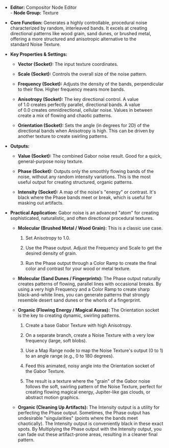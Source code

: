 - **Editor:** Compositor Node Editor  
- **Node Group:** Texture
    
- **Core Function:** Generates a highly controllable, procedural noise characterized by random, interleaved bands. It excels at creating directional patterns like wood grain, sand dunes, or brushed metal, offering a more structured and anisotropic alternative to the standard Noise Texture.
    
- **Key Properties & Settings:**
    
    - **Vector (Socket):** The input texture coordinates.
        
    - **Scale (Socket):** Controls the overall size of the noise pattern.
        
    - **Frequency (Socket):** Adjusts the density of the bands, perpendicular to their flow. Higher frequency means more bands.
        
    - **Anisotropy (Socket):** The key directional control. A value of 1.0 creates perfectly parallel, directional bands. A value of 0.0 creates omnidirectional, cellular noise. Values in between create a mix of flowing and chaotic patterns.
        
    - **Orientation (Socket):** Sets the angle (in degrees for 2D) of the directional bands when Anisotropy is high. This can be driven by another texture to create swirling patterns.
        
- **Outputs:**
    
    - **Value (Socket):** The combined Gabor noise result. Good for a quick, general-purpose noisy texture.
        
    - **Phase (Socket):** Outputs only the smoothly flowing bands of the noise, without any random intensity variations. This is the most useful output for creating structured, organic patterns.
        
    - **Intensity (Socket):** A map of the noise's "energy" or contrast. It's black where the Phase bands meet or break, which is useful for masking out artifacts.
        
- **Practical Application:** Gabor noise is an advanced "atom" for creating sophisticated, naturalistic, and often directional procedural textures.
    
    - **Molecular (Brushed Metal / Wood Grain):** This is a classic use case.
        
        1. Set Anisotropy to 1.0.
            
        2. Use the Phase output. Adjust the Frequency and Scale to get the desired density of grain.
            
        3. Run the Phase output through a Color Ramp to create the final color and contrast for your wood or metal texture.
            
    - **Molecular (Sand Dunes / Fingerprints):** The Phase output naturally creates patterns of flowing, parallel lines with occasional breaks. By using a very high Frequency and a Color Ramp to create sharp black-and-white lines, you can generate patterns that strongly resemble desert sand dunes or the whorls of a fingerprint.
        
    - **Organic (Flowing Energy / Magical Auras):** The Orientation socket is the key to creating dynamic, swirling patterns.
        
        1. Create a base Gabor Texture with high Anisotropy.
            
        2. On a separate branch, create a Noise Texture with a very low frequency (large, soft blobs).
            
        3. Use a Map Range node to map the Noise Texture's output (0 to 1) to an angle range (e.g., 0 to 180 degrees).
            
        4. Feed this animated, noisy angle into the Orientation socket of the Gabor Texture.
            
        5. The result is a texture where the "grain" of the Gabor noise follows the soft, swirling pattern of the Noise Texture, perfect for creating flowing magical energy, Jupiter-like gas clouds, or abstract motion graphics.
            
    - **Organic (Cleaning Up Artifacts):** The Intensity output is a utility for perfecting the Phase output. Sometimes, the Phase output has undesirable "singularities" (points where the bands meet chaotically). The Intensity output is conveniently black in these exact spots. By Multiplying the Phase output with the Intensity output, you can fade out these artifact-prone areas, resulting in a cleaner final pattern.